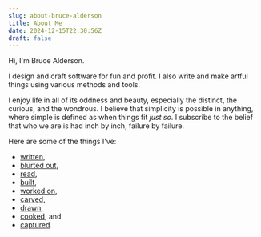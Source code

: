 ```yaml
---
slug: about-bruce-alderson
title: About Me
date: 2024-12-15T22:30:56Z
draft: false
---
```



Hi, I'm Bruce Alderson.

I design and craft software for fun and profit. I also write and make artful things using various methods and tools.

I enjoy life in all of its oddness and beauty, especially the distinct, the curious, and the wondrous. I believe that simplicity is possible in anything, where simple is defined as when things fit _just so_. I subscribe to the belief that who we are is had inch by inch, failure by failure.

Here are some of the things I've:

- [written](/),
- [blurted out](https://bsky.app/profile/robotpony.bsky.social),
- [read](https://www.instapaper.com/p/robotpony),
- [built](https://github.com/robotpony),
- [worked on](https://www.linkedin.com/in/bruce-alderson),
- [carved](https://www.instagram.com/warpedvisionsdotorg/),
- [drawn](http://robotpony.ca/2012/08/microwave-dinners.html),
- [cooked](/food), and
- [captured](https://www.instagram.com/bruce.alderson/).
